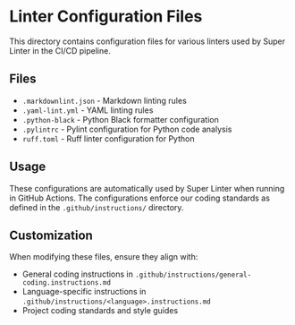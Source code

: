 # Linter Configuration Files

This directory contains configuration files for various linters used by Super Linter in the CI/CD pipeline.

## Files

- `.markdownlint.json` - Markdown linting rules
- `.yaml-lint.yml` - YAML linting rules
- `.python-black` - Python Black formatter configuration
- `.pylintrc` - Pylint configuration for Python code analysis
- `ruff.toml` - Ruff linter configuration for Python

## Usage

These configurations are automatically used by Super Linter when running in GitHub Actions. The configurations enforce our coding standards as defined in the `.github/instructions/` directory.

## Customization

When modifying these files, ensure they align with:
- General coding instructions in `.github/instructions/general-coding.instructions.md`
- Language-specific instructions in `.github/instructions/<language>.instructions.md`
- Project coding standards and style guides
